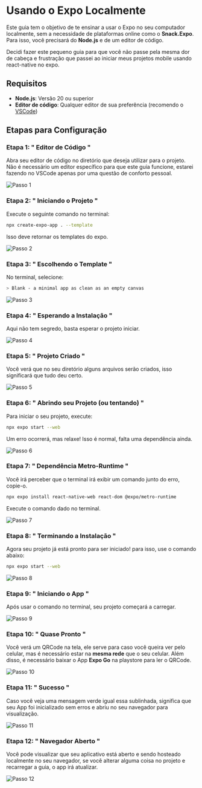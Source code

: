 # Usando o Expo Localmente

Este guia tem o objetivo de te ensinar a usar o Expo no seu computador localmente, sem a necessidade de plataformas online como o **Snack.Expo**. Para isso, você precisará do **Node.js** e de um editor de código.

Decidi fazer este pequeno guia para que você não passe pela mesma dor de cabeça e frustração que passei ao iniciar meus projetos mobile usando react-native no expo.

## Requisitos

- **Node.js**: Versão 20 ou superior
- **Editor de código**: Qualquer editor de sua preferência (recomendo o [VSCode](https://code.visualstudio.com/))


## Etapas para Configuração

### Etapa 1: " Editor de Código "

Abra seu editor de código no diretório que deseja utilizar para o projeto. Não é necessário um editor específico para que este guia funcione, estarei fazendo no VSCode apenas por uma questão de conforto pessoal.

![Passo 1](criar-projeto/passo1.png)

### Etapa 2: " Iniciando o Projeto "

Execute o seguinte comando no terminal:

```bash
npx create-expo-app . --template
```

Isso deve retornar os templates do expo.

![Passo 2](criar-projeto/passo2.png)

### Etapa 3: " Escolhendo o Template "

No terminal, selecione:

```bash
> Blank - a minimal app as clean as an empty canvas
```

![Passo 3](criar-projeto/passo3.png)

### Etapa 4: " Esperando a Instalação "

Aqui não tem segredo, basta esperar o projeto iniciar.

![Passo 4](criar-projeto/passo4.png)

### Etapa 5: " Projeto Criado "

Você verá que no seu diretório alguns arquivos serão criados, isso significará que tudo deu certo.

![Passo 5](criar-projeto/passo5.png)


### Etapa 6: " Abrindo seu Projeto (ou tentando) "

Para iniciar o seu projeto, execute:

```bash
npx expo start --web
```

Um erro ocorrerá, mas relaxe! Isso é normal, falta uma dependência ainda.

![Passo 6](criar-projeto/passo6.png)

### Etapa 7: " Dependência Metro-Runtime "

Você irá perceber que o terminal irá exibir um comando junto do erro, copie-o.

```bash
npx expo install react-native-web react-dom @expo/metro-runtime
```

Execute o comando dado no terminal.

![Passo 7](criar-projeto/passo7.png)


### Etapa 8: " Terminando a Instalação "

Agora seu projeto já está pronto para ser iniciado! para isso, use o comando abaixo:

```bash
npx expo start --web
```

![Passo 8](criar-projeto/passo8.png)

### Etapa 9: " Iniciando o App "

Após usar o comando no terminal, seu projeto começará a carregar.

![Passo 9](criar-projeto/passo9.png)


### Etapa 10: " Quase Pronto "

Você verá um QRCode na tela, ele serve para caso você queira ver pelo celular, mas é necessário estar na **mesma rede** que o seu celular. Além disso, é necessário baixar o App **Expo Go** na playstore para ler o QRCode.

![Passo 10](criar-projeto/passo10.png)

### Etapa 11: " Sucesso "

Caso você veja uma mensagem verde igual essa sublinhada, significa que seu App foi inicializado sem erros e abriu no seu navegador para visualização.

![Passo 11](criar-projeto/passo11.png)


### Etapa 12: " Navegador Aberto "

Você pode visualizar que seu aplicativo está aberto e sendo hosteado localmente no seu navegador, se você alterar alguma coisa no projeto e recarregar a guia, o app irá atualizar.

![Passo 12](criar-projeto/passo12.png)

<!--

### Passo 13: Debugging

Utilize as ferramentas de desenvolvimento do seu navegador para inspecionar e debugar seu aplicativo.

![Passo 13](criar-projeto/passo13.png)

### Passo 14: Parando o Servidor

Para parar o servidor de desenvolvimento, pressione `Ctrl + C` no terminal.

![Passo 14](criar-projeto/passo14.png)

### Passo 15: Publicando o Aplicativo

Quando estiver pronto para publicar, use:

```bash
expo publish
```

![Passo 15](criar-projeto/passo15.png)

## Conclusão

Parabéns! Agora você configurou o Expo no seu computador e pode começar a desenvolver seus aplicativos móveis localmente. Se você tiver alguma dúvida ou encontrar problemas, sinta-se à vontade para abrir uma issue neste repositório ou entrar em contato comigo em alguma rede social, ficarei feliz em ajudar ^^ -->